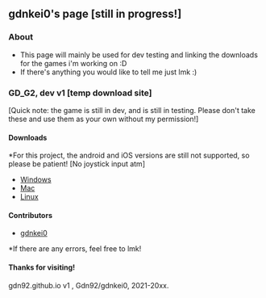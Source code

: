 ## gdnkei0's page [still in progress!]

### About
- This page will mainly be used for dev testing and linking the downloads for the games i'm working on :D
- If there's anything you would like to tell me just lmk :)

### GD_G2, dev v1 [temp download site]
[Quick note: the game is still in dev, and is still in testing. Please don't take these and use them as your own without my permission!]

#### Downloads
*For this project, the android and iOS versions are still not supported, so please be patient! [No joystick input atm]
- [Windows](https://github.com/Gdn92/GD_G2/releases/download/dev-test/test4_win.exe)
- [Mac](https://github.com/Gdn92/GD_G2/releases/download/dev-test/test4_macos.dmg)
- [Linux](https://github.com/Gdn92/GD_G2/releases/download/dev-test/test4_linux.x86_64)

#### Contributors
- [gdnkei0](https://github.com/Gdn92/)

*If there are any errors, feel free to lmk!

#### Thanks for visiting!

gdn92.github.io v1 , Gdn92/gdnkei0, 2021-20xx.
